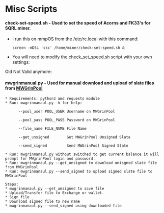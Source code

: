 # Misc Scripts

#### check-set-speed.sh - Used to set the speed of Acorns and FK33's for SQRL miner. 
   * I run this on mmpOS from the /etc/rc.local with this command:
         
         screen -mDSL 'ssc' /home/miner/check-set-speed.sh &
  * You will need to modify the check_set_speed.sh script with your own settings:


Old Not Valid anymore:

#### mwgrinmanual.py - Used for manual download and upload of slate files from [MWGrinPool](https://www.mwgrinpool.com)
    * Requirements: python3 and requests module
    * Run: mwgrinmanaul.py -h for help:
    
          --pool_user POOL_USER Username on MWGrinPool
          
          --pool_pass POOL_PASS Password on MWGrinPool
          
          --file_name FILE_NAME File Name
          
          --get_unsigned        Get MWGrinPool Unsigned Slate
          
          --send_signed         Send MWGrinPool Signed Slate

    * Run: mwgrinmanaul.py without switched to get current balance it will prompt for MWgrinPool login and password. 
    * Run: mwgrinmanaul.py --get_unsigned to download unisgned slate file from MWGrinPool
    * Run: mwgrinmanaul.py --send_signed to upload signed slate file to MWGrinPool

    Steps:
    * mwgrinmanaul.py --get_unsigned to save file
    * Upload/Transfer file to Exchange or wallet. 
    * Sign file 
    * Download signed file to new name
    * mwgrinmanaul.py --send_signed using downloaded file
